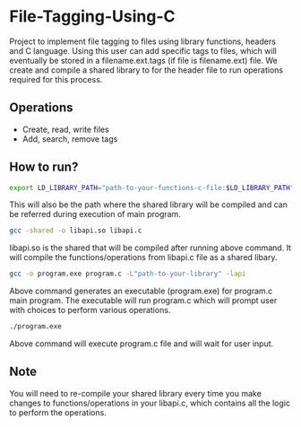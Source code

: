 # File-Tagging-Using-C

Project to implement file tagging to files using library functions, headers and C language. Using this user can add specific tags to files, 
which will eventually be stored in a filename.ext.tags (if file is filename.ext) file. We create and compile a shared library to for the 
header file to run operations required for this process.

## Operations 
* Create, read, write files
* Add, search, remove tags

## How to run?


```sh
export LD_LIBRARY_PATH="path-to-your-functions-c-file:$LD_LIBRARY_PATH"
```

This will also be the path where the shared library will be compiled and can be referred during execution of main program.


```sh
gcc -shared -o libapi.so libapi.c
```

libapi.so is the shared that will be compiled after running above command. It will compile the functions/operations from libapi.c file as
a shared libary.

```sh
gcc -o program.exe program.c -L"path-to-your-library" -lapi
```

Above command generates an executable (program.exe) for program.c main program. The executable will run program.c which will prompt user with
choices to perform various operations.

```sh 
./program.exe
```

Above command will execute program.c file and will wait for user input.

## Note

You will need to re-compile your shared library every time you make changes to functions/operations in your libapi.c, which contains all the
logic to perform the operations.


